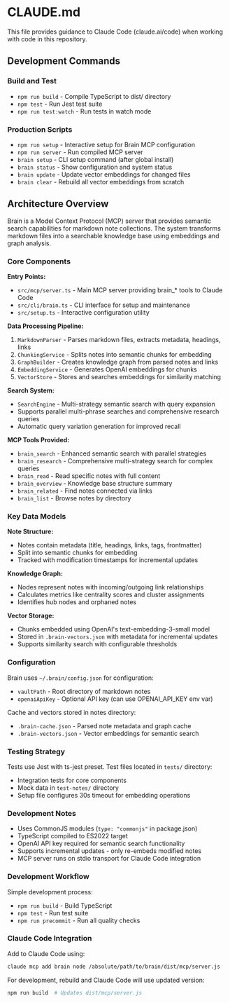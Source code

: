 # CLAUDE.md

This file provides guidance to Claude Code (claude.ai/code) when working with code in this repository.

## Development Commands

### Build and Test
- `npm run build` - Compile TypeScript to dist/ directory
- `npm test` - Run Jest test suite
- `npm run test:watch` - Run tests in watch mode

### Production Scripts
- `npm run setup` - Interactive setup for Brain MCP configuration
- `npm run server` - Run compiled MCP server
- `brain setup` - CLI setup command (after global install)
- `brain status` - Show configuration and system status
- `brain update` - Update vector embeddings for changed files
- `brain clear` - Rebuild all vector embeddings from scratch

## Architecture Overview

Brain is a Model Context Protocol (MCP) server that provides semantic search capabilities for markdown note collections. The system transforms markdown files into a searchable knowledge base using embeddings and graph analysis.

### Core Components

**Entry Points:**
- `src/mcp/server.ts` - Main MCP server providing brain_* tools to Claude Code
- `src/cli/brain.ts` - CLI interface for setup and maintenance
- `src/setup.ts` - Interactive configuration utility

**Data Processing Pipeline:**
1. `MarkdownParser` - Parses markdown files, extracts metadata, headings, links
2. `ChunkingService` - Splits notes into semantic chunks for embedding
3. `GraphBuilder` - Creates knowledge graph from parsed notes and links
4. `EmbeddingService` - Generates OpenAI embeddings for chunks
5. `VectorStore` - Stores and searches embeddings for similarity matching

**Search System:**
- `SearchEngine` - Multi-strategy semantic search with query expansion
- Supports parallel multi-phrase searches and comprehensive research queries
- Automatic query variation generation for improved recall

**MCP Tools Provided:**
- `brain_search` - Enhanced semantic search with parallel strategies
- `brain_research` - Comprehensive multi-strategy search for complex queries
- `brain_read` - Read specific notes with full content
- `brain_overview` - Knowledge base structure summary
- `brain_related` - Find notes connected via links
- `brain_list` - Browse notes by directory

### Key Data Models

**Note Structure:**
- Notes contain metadata (title, headings, links, tags, frontmatter)
- Split into semantic chunks for embedding
- Tracked with modification timestamps for incremental updates

**Knowledge Graph:**
- Nodes represent notes with incoming/outgoing link relationships
- Calculates metrics like centrality scores and cluster assignments
- Identifies hub nodes and orphaned notes

**Vector Storage:**
- Chunks embedded using OpenAI's text-embedding-3-small model
- Stored in `.brain-vectors.json` with metadata for incremental updates
- Supports similarity search with configurable thresholds

### Configuration

Brain uses `~/.brain/config.json` for configuration:
- `vaultPath` - Root directory of markdown notes
- `openaiApiKey` - Optional API key (can use OPENAI_API_KEY env var)

Cache and vectors stored in notes directory:
- `.brain-cache.json` - Parsed note metadata and graph cache
- `.brain-vectors.json` - Vector embeddings for semantic search

### Testing Strategy

Tests use Jest with ts-jest preset. Test files located in `tests/` directory:
- Integration tests for core components
- Mock data in `test-notes/` directory
- Setup file configures 30s timeout for embedding operations

### Development Notes

- Uses CommonJS modules (`type: "commonjs"` in package.json)
- TypeScript compiled to ES2022 target
- OpenAI API key required for semantic search functionality
- Supports incremental updates - only re-embeds modified notes
- MCP server runs on stdio transport for Claude Code integration

### Development Workflow

Simple development process:
- `npm run build` - Build TypeScript
- `npm test` - Run test suite
- `npm run precommit` - Run all quality checks

### Claude Code Integration

Add to Claude Code using:
```bash
claude mcp add brain node /absolute/path/to/brain/dist/mcp/server.js
```

For development, rebuild and Claude Code will use updated version:
```bash
npm run build  # Updates dist/mcp/server.js
```